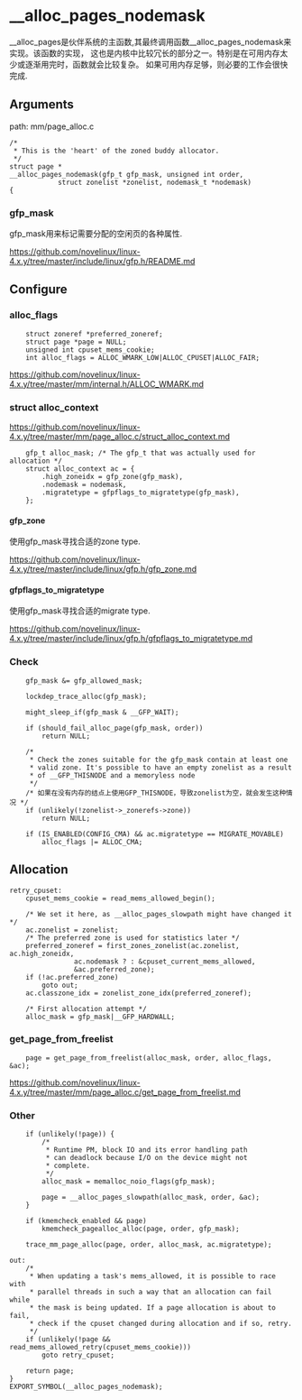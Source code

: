 __alloc_pages_nodemask
========================================

__alloc_pages是伙伴系统的主函数,其最终调用函数__alloc_pages_nodemask来实现。该函数的实现，
这也是内核中比较冗长的部分之一。特别是在可用内存太少或逐渐用完时，函数就会比较复杂。
如果可用内存足够，则必要的工作会很快完成.

Arguments
----------------------------------------

path: mm/page_alloc.c
```
/*
 * This is the 'heart' of the zoned buddy allocator.
 */
struct page *
__alloc_pages_nodemask(gfp_t gfp_mask, unsigned int order,
            struct zonelist *zonelist, nodemask_t *nodemask)
{
```

### gfp_mask

gfp_mask用来标记需要分配的空闲页的各种属性.

https://github.com/novelinux/linux-4.x.y/tree/master/include/linux/gfp.h/README.md

Configure
----------------------------------------

### alloc_flags

```
    struct zoneref *preferred_zoneref;
    struct page *page = NULL;
    unsigned int cpuset_mems_cookie;
    int alloc_flags = ALLOC_WMARK_LOW|ALLOC_CPUSET|ALLOC_FAIR;
```

https://github.com/novelinux/linux-4.x.y/tree/master/mm/internal.h/ALLOC_WMARK.md

### struct alloc_context

https://github.com/novelinux/linux-4.x.y/tree/master/mm/page_alloc.c/struct_alloc_context.md

```
    gfp_t alloc_mask; /* The gfp_t that was actually used for allocation */
    struct alloc_context ac = {
        .high_zoneidx = gfp_zone(gfp_mask),
        .nodemask = nodemask,
        .migratetype = gfpflags_to_migratetype(gfp_mask),
    };
```

#### gfp_zone

使用gfp_mask寻找合适的zone type.

https://github.com/novelinux/linux-4.x.y/tree/master/include/linux/gfp.h/gfp_zone.md

#### gfpflags_to_migratetype

使用gfp_mask寻找合适的migrate type.

https://github.com/novelinux/linux-4.x.y/tree/master/include/linux/gfp.h/gfpflags_to_migratetype.md

### Check

```
    gfp_mask &= gfp_allowed_mask;

    lockdep_trace_alloc(gfp_mask);

    might_sleep_if(gfp_mask & __GFP_WAIT);

    if (should_fail_alloc_page(gfp_mask, order))
        return NULL;

    /*
     * Check the zones suitable for the gfp_mask contain at least one
     * valid zone. It's possible to have an empty zonelist as a result
     * of __GFP_THISNODE and a memoryless node
     */
    /* 如果在没有内存的结点上使用GFP_THISNODE，导致zonelist为空，就会发生这种情况 */
    if (unlikely(!zonelist->_zonerefs->zone))
        return NULL;

    if (IS_ENABLED(CONFIG_CMA) && ac.migratetype == MIGRATE_MOVABLE)
        alloc_flags |= ALLOC_CMA;
```

Allocation
----------------------------------------

```
retry_cpuset:
    cpuset_mems_cookie = read_mems_allowed_begin();

    /* We set it here, as __alloc_pages_slowpath might have changed it */
    ac.zonelist = zonelist;
    /* The preferred zone is used for statistics later */
    preferred_zoneref = first_zones_zonelist(ac.zonelist, ac.high_zoneidx,
                ac.nodemask ? : &cpuset_current_mems_allowed,
                &ac.preferred_zone);
    if (!ac.preferred_zone)
        goto out;
    ac.classzone_idx = zonelist_zone_idx(preferred_zoneref);

    /* First allocation attempt */
    alloc_mask = gfp_mask|__GFP_HARDWALL;
```

### get_page_from_freelist

```
    page = get_page_from_freelist(alloc_mask, order, alloc_flags, &ac);
```

https://github.com/novelinux/linux-4.x.y/tree/master/mm/page_alloc.c/get_page_from_freelist.md

### Other

```
    if (unlikely(!page)) {
        /*
         * Runtime PM, block IO and its error handling path
         * can deadlock because I/O on the device might not
         * complete.
         */
        alloc_mask = memalloc_noio_flags(gfp_mask);

        page = __alloc_pages_slowpath(alloc_mask, order, &ac);
    }

    if (kmemcheck_enabled && page)
        kmemcheck_pagealloc_alloc(page, order, gfp_mask);

    trace_mm_page_alloc(page, order, alloc_mask, ac.migratetype);

out:
    /*
     * When updating a task's mems_allowed, it is possible to race with
     * parallel threads in such a way that an allocation can fail while
     * the mask is being updated. If a page allocation is about to fail,
     * check if the cpuset changed during allocation and if so, retry.
     */
    if (unlikely(!page && read_mems_allowed_retry(cpuset_mems_cookie)))
        goto retry_cpuset;

    return page;
}
EXPORT_SYMBOL(__alloc_pages_nodemask);
```